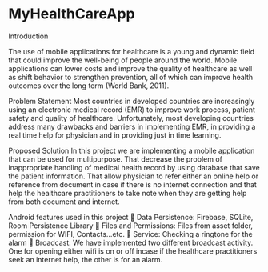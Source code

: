 # MyHealthCareApp
Introduction

The use of mobile applications for healthcare is a young and dynamic field that could improve the well-being of people around the world.
Mobile applications can lower costs and improve the quality of healthcare as well as shift behavior to strengthen prevention, all of which 
can improve health outcomes over the long term (World Bank, 2011). 

Problem Statement 
Most countries in developed countries are increasingly using an electronic medical record (EMR) to improve work process,
patient safety and quality of healthcare. Unfortunately, most developing countries address many drawbacks and barriers in implementing EMR,
in providing a real time help for physician and in providing just in time learning.

Proposed Solution 
In this project we are implementing a mobile application that can be used for multipurpose. That decrease the problem of inappropriate
handling of medical health record by using database that save the patient information. 
That allow physician to refer either an online help or reference from document in case if there is no internet connection and that help 
the healthcare practitioners to take note when they are getting help from both document and internet.


Android features used in this project
	Data Persistence: Firebase, SQLite, Room Persistence Library 
	Files and Permissions: Files from asset folder, permission for WIFI, Contacts…etc.
	Service: Checking a ringtone for the alarm
	Broadcast: We have implemented two different broadcast activity. One for opening either wifi is on or off incase if the healthcare 
            practitioners seek an internet help, the other is for an alarm.
